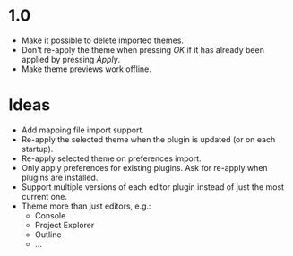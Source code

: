 1.0
===
* Make it possible to delete imported themes.
* Don't re-apply the theme when pressing *OK* if it has already been
  applied by pressing *Apply*.
* Make theme previews work offline.

Ideas
=====
* Add mapping file import support.
* Re-apply the selected theme when the plugin is updated (or on each
  startup).
* Re-apply selected theme on preferences import.
* Only apply preferences for existing plugins. Ask for re-apply when
  plugins are installed.
* Support multiple versions of each editor plugin instead of just the
  most current one.
* Theme more than just editors, e.g.:
  * Console
  * Project Explorer
  * Outline
  * ...
